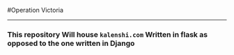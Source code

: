 #Operation Victoria
***
### This repository Will house **`kalenshi.com`** Written in flask as opposed to the one written in Django